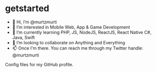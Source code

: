 # getstarted
- 👋 Hi, I’m @murtzmurti
- 👀 I’m interested in Mobile Web, App & Game Development
- 🌱 I’m currently learning PHP, JS, NodeJS, ReactJS, React Native C#, Java, Swift
- 💞️ I’m looking to collaborate on Anything and Everything
- 📫 Once I'm there. You can reach me through my Twitter handle: @murtzmurti

Config files for my GitHub profile.
